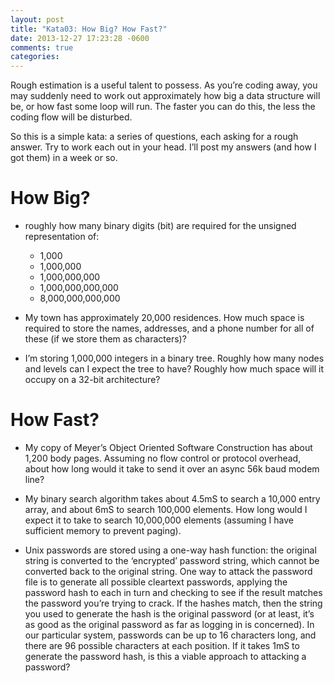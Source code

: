 ```yaml
---
layout: post
title: "Kata03: How Big? How Fast?"
date: 2013-12-27 17:23:28 -0600
comments: true
categories: 
---
```


Rough estimation is a useful talent to possess. As you’re coding away,
you may suddenly need to work out approximately how big a data
structure will be, or how fast some loop will run. The faster you can
do this, the less the coding flow will be disturbed.

<!-- more -->

So this is a simple kata: a series of questions, each asking for a
rough answer. Try to work each out in your head. I’ll post my answers
(and how I got them) in a week or so.

# How Big?

* roughly how many binary digits (bit) are required for the unsigned
  representation of:

  * 1,000
  * 1,000,000
  * 1,000,000,000
  * 1,000,000,000,000
  * 8,000,000,000,000
  
* My town has approximately 20,000 residences. How much space is
  required to store the names, addresses, and a phone number for all
  of these (if we store them as characters)?

* I’m storing 1,000,000 integers in a binary tree. Roughly how many
  nodes and levels can I expect the tree to have? Roughly how much
  space will it occupy on a 32-bit architecture?

# How Fast?

* My copy of Meyer’s Object Oriented Software Construction has about
  1,200 body pages. Assuming no flow control or protocol overhead,
  about how long would it take to send it over an async 56k baud modem
  line?

* My binary search algorithm takes about 4.5mS to search a 10,000
  entry array, and about 6mS to search 100,000 elements. How long
  would I expect it to take to search 10,000,000 elements (assuming I
  have sufficient memory to prevent paging).

* Unix passwords are stored using a one-way hash function: the
  original string is converted to the ‘encrypted’ password string,
  which cannot be converted back to the original string. One way to
  attack the password file is to generate all possible cleartext
  passwords, applying the password hash to each in turn and checking
  to see if the result matches the password you’re trying to crack. If
  the hashes match, then the string you used to generate the hash is
  the original password (or at least, it’s as good as the original
  password as far as logging in is concerned). In our particular
  system, passwords can be up to 16 characters long, and there are 96
  possible characters at each position. If it takes 1mS to generate
  the password hash, is this a viable approach to attacking a
  password?
